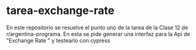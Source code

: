 # tarea-exchange-rate
En este repositorio se resuelve el punto uno de la tarea de la Clase 12 de r/argentina-programa. En esta se pide generar una interfaz para la Api de "Exchange Rate " y testearlo con cypress
